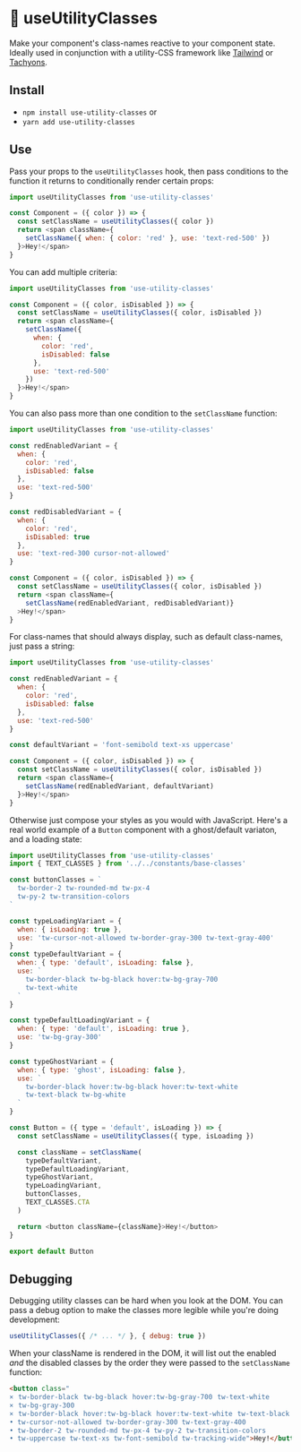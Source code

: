 # 🧱 useUtilityClasses 

Make your component's class-names reactive to your component state. Ideally used in conjunction with a utility-CSS framework like [Tailwind](https://tailwindcss.com/) or [Tachyons](https://tachyons.io/).

## Install

- `npm install use-utility-classes` or
- `yarn add use-utility-classes`

## Use

Pass your props to the `useUtilityClasses` hook, then pass conditions to the function it returns to conditionally render certain props:

```javascript
import useUtilityClasses from 'use-utility-classes'

const Component = ({ color }) => {
  const setClassName = useUtilityClasses({ color })
  return <span className={
    setClassName({ when: { color: 'red' }, use: 'text-red-500' })
  }>Hey!</span>
}
```

You can add multiple criteria:

```javascript
import useUtilityClasses from 'use-utility-classes'

const Component = ({ color, isDisabled }) => {
  const setClassName = useUtilityClasses({ color, isDisabled })
  return <span className={
    setClassName({
      when: {
        color: 'red',
        isDisabled: false
      },
      use: 'text-red-500'
    })
  }>Hey!</span>
}
```

You can also pass more than one condition to the `setClassName` function:

```javascript
import useUtilityClasses from 'use-utility-classes'

const redEnabledVariant = {
  when: {
    color: 'red',
    isDisabled: false
  },
  use: 'text-red-500'
}

const redDisabledVariant = {
  when: {
    color: 'red',
    isDisabled: true
  },
  use: 'text-red-300 cursor-not-allowed'
}

const Component = ({ color, isDisabled }) => {
  const setClassName = useUtilityClasses({ color, isDisabled })
  return <span className={
    setClassName(redEnabledVariant, redDisabledVariant)}
  >Hey!</span>
}
```

For class-names that should always display, such as default class-names, just pass a string:

```javascript
import useUtilityClasses from 'use-utility-classes'

const redEnabledVariant = {
  when: {
    color: 'red',
    isDisabled: false
  },
  use: 'text-red-500'
}

const defaultVariant = 'font-semibold text-xs uppercase'

const Component = ({ color, isDisabled }) => {
  const setClassName = useUtilityClasses({ color, isDisabled })
  return <span className={
    setClassName(redEnabledVariant, defaultVariant)
  }>Hey!</span>
}
```

Otherwise just compose your styles as you would with JavaScript. Here's a real world example of a `Button` component with a ghost/default variaton, and a loading state:

```javascript
import useUtilityClasses from 'use-utility-classes'
import { TEXT_CLASSES } from '../../constants/base-classes'

const buttonClasses = `
  tw-border-2 tw-rounded-md tw-px-4
  tw-py-2 tw-transition-colors
`

const typeLoadingVariant = {
  when: { isLoading: true },
  use: 'tw-cursor-not-allowed tw-border-gray-300 tw-text-gray-400'
}
const typeDefaultVariant = {
  when: { type: 'default', isLoading: false },
  use: `
    tw-border-black tw-bg-black hover:tw-bg-gray-700
    tw-text-white
  `
}

const typeDefaultLoadingVariant = {
  when: { type: 'default', isLoading: true },
  use: 'tw-bg-gray-300'
}

const typeGhostVariant = {
  when: { type: 'ghost', isLoading: false },
  use: `
    tw-border-black hover:tw-bg-black hover:tw-text-white
    tw-text-black tw-bg-white
  `
}

const Button = ({ type = 'default', isLoading }) => {
  const setClassName = useUtilityClasses({ type, isLoading })

  const className = setClassName(
    typeDefaultVariant,
    typeDefaultLoadingVariant,
    typeGhostVariant,
    typeLoadingVariant,
    buttonClasses,
    TEXT_CLASSES.CTA
  )

  return <button className={className}>Hey!</button>
}

export default Button
```

## Debugging

Debugging utility classes can be hard when you look at the DOM. You can pass a debug option to make the classes more legible while you're doing development:

```javascript
useUtilityClasses({ /* ... */ }, { debug: true })
```

When your className is rendered in the DOM, it will list out the enabled *and* the disabled classes by the order they were passed to the `setClassName` function:

```html
<button class="
×⠀tw-border-black⠀tw-bg-black⠀hover:tw-bg-gray-700⠀tw-text-white
×⠀tw-bg-gray-300
×⠀tw-border-black⠀hover:tw-bg-black⠀hover:tw-text-white⠀tw-text-black⠀tw-bg-white
• tw-cursor-not-allowed tw-border-gray-300 tw-text-gray-400
• tw-border-2 tw-rounded-md tw-px-4 tw-py-2 tw-transition-colors
• tw-uppercase tw-text-xs tw-font-semibold tw-tracking-wide">Hey!</button>
```


